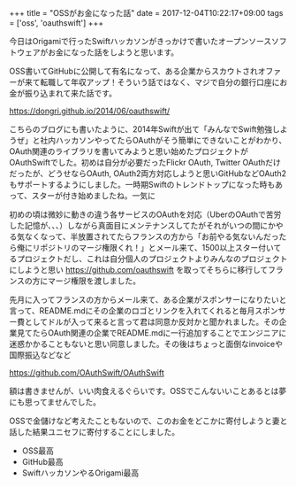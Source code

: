 +++
title = "OSSがお金になった話"
date = 2017-12-04T10:22:17+09:00
tags = ['oss', 'oauthswift']
+++

今日はOrigamiで行ったSwiftハッカソンがきっかけで書いたオープンソースソフトウェアがお金になった話をしようと思います。

OSS書いてGitHubに公開して有名になって、ある企業からスカウトされオファーが来て転職して年収アップ！そういう話ではなく、マジで自分の銀行口座にお金が振り込まれて来た話です。

https://dongri.github.io/2014/06/oauthswift/

こちらのブログにも書いたように、2014年Swiftが出て「みんなでSwift勉強しようぜ」と社内ハッカソンやってたらOAuthがそう簡単にできないことがわかり、OAuth関連のライブラリを書いてみようと思い始めたプロジェクトがOAuthSwiftでした。初めは自分が必要だったFlickr OAuth, Twitter OAuthだけだったが、どうせならOAuth, OAuth2両方対応しようと思いGitHubなどOAuth2もサポートするようにしました。一時期Swiftのトレンドトップになった時もあって、スターが付き始めましたね。一気に

初めの頃は微妙に動きの違う各サービスのOAuthを対応（UberのOAuthで苦労した記憶が、、、）しながら真面目にメンテナンスしてたがそれがいつの間にかやる気なくなって、半放置されてたらフランスの方から「お前やる気ないんだったら俺にリポジトリのマージ権限くれ！」とメール来て、1500以上スター付いてるプロジェクトだし、これは自分個人のプロジェクトよりみんなのプロジェクトにしようと思い https://github.com/oauthswift を取ってそちらに移行してフランスの方にマージ権限を渡しました。

先月に入ってフランスの方からメール来て、ある企業がスポンサーになりたいと言って、README.mdにその企業のロゴとリンクを入れてくれると毎月スポンサー費としてドルが入って来ると言って君は同意か反対かと聞かれました。その企業見てたらOAuth関連の企業でREADME.mdに一行追加することでエンジニアに迷惑かかることもないと思い同意しました。その後はちょっと面倒なinvoiceや国際振込などなど

https://github.com/OAuthSwift/OAuthSwift

額は書きませんが、いい肉食えるぐらいです。OSSでこんないいことあるとは夢にも思ってませんでした。

OSSで金儲けなど考えたこともないので、このお金をどこかに寄付しようと妻と話した結果ユニセフに寄付することにしました。

* OSS最高
* GitHub最高
* SwiftハッカソンやるOrigami最高
